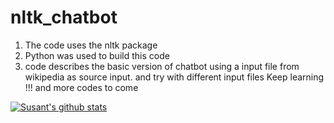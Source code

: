 # nltk_chatbot

1. The code uses the nltk package
2. Python was used to build this code
3. code describes the basic version of chatbot using a input file from wikipedia as source input. and try with different input files
Keep learning !!! and more codes to come

[![Susant's github stats](https://github-readme-stats.vercel.app/api?username=SSusantAchary)](https://github.com/susantachary/github-readme-stats)

